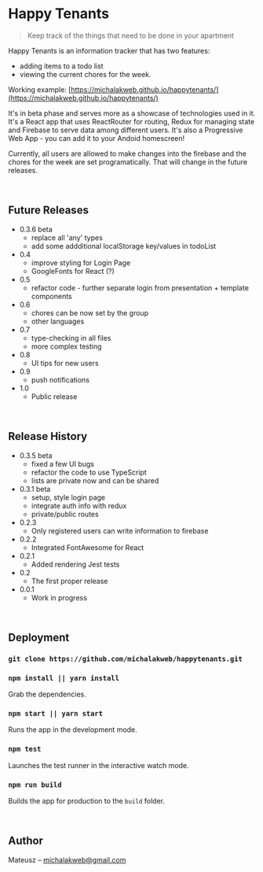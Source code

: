 # Happy Tenants
> Keep track of the things that need to be done in your apartment

Happy Tenants is an information tracker that has two features:
- adding items to a todo list
- viewing the current chores for the week.

Working example: [https://michalakweb.github.io/happytenants/](https://michalakweb.github.io/happytenants/)

It's in beta phase and serves more as a showcase of technologies used in it. It's a React app that uses ReactRouter for routing, Redux for managing state and Firebase to serve data among different users.  It's also a Progressive Web App - you can add it to your Andoid homescreen! 

Currently, all users are allowed to make changes into the firebase and the chores for the week are set programatically. That will change in the future releases. 

<br/>

## Future Releases
* 0.3.6 beta
    * replace all 'any' types
    * add some addditional localStorage key/values in todoList
* 0.4
    * improve styling for Login Page
    * GoogleFonts for React (?)
* 0.5
    * refactor code - further separate login from presentation + template components
* 0.6
    * chores can be now set by the group
    * other languages 
* 0.7 
    * type-checking in all files
    * more complex testing
* 0.8
    * UI tips for new users
* 0.9
    * push notifications
* 1.0
    * Public release


<br/>


## Release History
* 0.3.5 beta
    * fixed a few UI bugs
    * refactor the code to use TypeScript
    * lists are private now and can be shared
* 0.3.1 beta
    * setup, style login page
    * integrate auth info with redux
    * private/public routes
* 0.2.3 
    * Only registered users can write information to firebase
* 0.2.2
    * Integrated FontAwesome for React
* 0.2.1
    * Added rendering Jest tests
* 0.2 
    * The first proper release
* 0.0.1 
    * Work in progress

<br/>
    
## Deployment

### `git clone https://github.com/michalakweb/happytenants.git`

### `npm install || yarn install`
Grab the dependencies.

### `npm start || yarn start`
Runs the app in the development mode.

### `npm test`
Launches the test runner in the interactive watch mode.

### `npm run build`
Builds the app for production to the `build` folder.

<br/>

## Author

Mateusz – michalakweb@gmail.com

